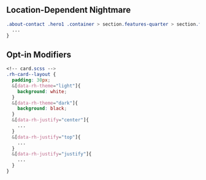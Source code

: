 ## Location-Dependent Nightmare

```css
.about-contact .hero1 .container > section.features-quarter > section.f-contact h3 {
  ...
}
```

## Opt-in Modifiers

```css
<!-- card.scss -->
.rh-card--layout {
  padding: 30px;
  &[data-rh-theme="light"]{
    background: white;
  }
  &[data-rh-theme="dark"]{
    background: black;
  }
  &[data-rh-justify="center"]{
    ...
  }
  &[data-rh-justify="top"]{
    ...
  }
  &[data-rh-justify="justify"]{
    ...
  }
}
```
